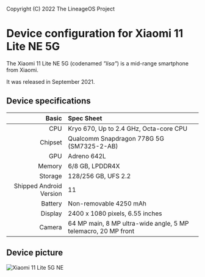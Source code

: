 Copyright (C) 2022 The LineageOS Project

Device configuration for Xiaomi 11 Lite NE 5G
=========================================

The Xiaomi 11 Lite NE 5G (codenamed _"lisa"_) is a mid-range smartphone from Xiaomi.

It was released in September 2021.

## Device specifications

Basic   | Spec Sheet
-------:|:-------------------------
CPU     | Kryo 670, Up to 2.4 GHz, Octa-core CPU
Chipset | Qualcomm Snapdragon 778G 5G (SM7325-2-AB)
GPU     | Adreno 642L
Memory  | 6/8 GB, LPDDR4X
Storage | 128/256 GB, UFS 2.2
Shipped Android Version | 11
Battery | Non-removable 4250 mAh
Display | 2400 x 1080 pixels, 6.55 inches
Camera  | 64 MP main, 8 MP ultra-wide angle, 5 MP telemacro, 20 MP front

## Device picture

![Xiaomi 11 Lite 5G NE](https://i01.appmifile.com/webfile/globalimg/products/pc/xiaomi-11-lite-5g-ne/specs_01-fix.png "Xiaomi 11 Lite 5G NE")
